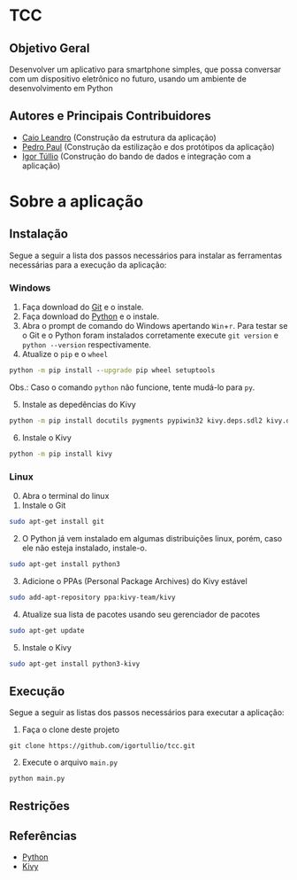 # TCC
## Objetivo Geral
Desenvolver um aplicativo para smartphone simples, que possa conversar com um
dispositivo eletrônico no futuro, usando um ambiente de desenvolvimento em Python
## Autores e Principais Contribuidores
* [Caio Leandro](https://github.com/Caio820) (Construção da estrutura da aplicação)
* [Pedro Paul](https://github.com/ppaul804) (Construção da estilização e dos protótipos da aplicação)
* [Igor Túllio](https://github.com/igortullio) (Construção do bando de dados e integração com a aplicação)
# Sobre a aplicação
## Instalação
Segue a seguir a lista dos passos necessários para instalar as ferramentas necessárias para a execução da aplicação:
### Windows
1. Faça download do [Git](https://git-scm.com/download/win) e o instale.
2. Faça download do [Python](https://www.python.org/downloads/windows/) e o instale.
3. Abra o prompt de comando do Windows apertando `Win`+`r`.
Para testar se o Git e o Python foram instalados corretamente execute ``git version`` e ``python --version`` respectivamente.
4. Atualize o `pip` e o `wheel` 
```bat
python -m pip install --upgrade pip wheel setuptools
```
Obs.: Caso o comando `python` não funcione, tente mudá-lo para `py`.

5. Instale as depedências do Kivy
```bat
python -m pip install docutils pygments pypiwin32 kivy.deps.sdl2 kivy.deps.glew
```

6. Instale o Kivy
```bat
python -m pip install kivy
```
### Linux
0. Abra o terminal do linux
1. Instale o Git
```sh
sudo apt-get install git
```
2. O Python já vem instalado em algumas distribuições linux, porém, caso ele não esteja instalado, instale-o.
```sh
sudo apt-get install python3
```
3. Adicione o PPAs (Personal Package Archives) do Kivy estável
```sh
sudo add-apt-repository ppa:kivy-team/kivy
```
4. Atualize sua lista de pacotes usando seu gerenciador de pacotes
```sh
sudo apt-get update
```

5. Instale o Kivy
```sh
sudo apt-get install python3-kivy
```
## Execução
Segue a seguir as listas dos passos necessários para executar a aplicação:
1. Faça o clone deste projeto
```git
git clone https://github.com/igortullio/tcc.git
```
2. Execute o arquivo ``main.py``
```git
python main.py
```
## Restrições

## Referências
* [Python](https://www.python.org/)
* [Kivy](https://kivy.org/)
